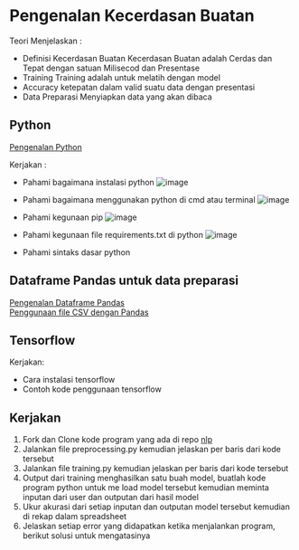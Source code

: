 # Pengenalan Kecerdasan Buatan

Teori Menjelaskan :
* Definisi Kecerdasan Buatan
  Kecerdasan Buatan adalah Cerdas dan Tepat dengan satuan Milisecod dan Presentase
* Training
  Training adalah untuk melatih dengan model
* Accuracy
  ketepatan dalam valid suatu data dengan presentasi
* Data Preparasi
  Menyiapkan data yang akan dibaca

## Python

[Pengenalan Python](https://www.youtube.com/watch?app=desktop&v=NxJBY8D8ZUk&ab_channel=RollyMaulanaAwangga)

Kerjakan :
* Pahami bagaimana instalasi python
![image](https://github.com/raffzhm/kelas/assets/89532144/9607a152-7ec5-4309-aff3-af85ff254a32)

* Pahami bagaimana menggunakan python di cmd atau terminal
  ![image](https://github.com/raffzhm/kelas/assets/89532144/5c29b3d3-89a8-4046-8dcc-258b4bd19d20)

* Pahami kegunaan pip
  ![image](https://github.com/raffzhm/kelas/assets/89532144/914e0406-3eaa-48b2-af3f-cc1b91763f02)

* Pahami kegunaan file requirements.txt di python
  ![image](https://github.com/raffzhm/kelas/assets/89532144/c58ee30e-4d5f-49bf-a328-5af1aefbf804)

* Pahami sintaks dasar python
  
## Dataframe Pandas untuk data preparasi

[Pengenalan Dataframe Pandas](https://www.youtube.com/watch?v=AVdkuWgr-ks&pp=ygUOYXdhbmdnYSBwYW5kYXM%3D)\
[Penggunaan file CSV dengan Pandas](https://www.youtube.com/watch?v=qWbFWL36Ekw&pp=ygUOYXdhbmdnYSBwYW5kYXM%3D)

## Tensorflow

Kerjakan:
* Cara instalasi tensorflow
* Contoh kode penggunaan tensorflow 

## Kerjakan

1. Fork dan Clone kode program yang ada di repo [nlp](https://github.com/mymyid/nlp)
2. Jalankan file preprocessing.py kemudian jelaskan per baris dari kode tersebut
3. Jalankan file training.py kemudian jelaskan per baris dari kode tersebut
4. Output dari training menghasilkan satu buah model, buatlah kode program python untuk me load model tersebut kemudian meminta inputan dari user dan outputan dari hasil model
5. Ukur akurasi dari setiap inputan dan outputan model tersebut kemudian di rekap dalam spreadsheet
6. Jelaskan setiap error yang didapatkan ketika menjalankan program, berikut solusi untuk mengatasinya
